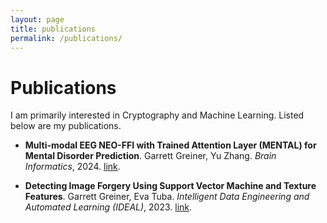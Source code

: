 ```yaml
---
layout: page
title: publications
permalink: /publications/
---
```


<h1 class="header"> Publications </h1>

I am primarily interested in Cryptography and Machine Learning. Listed below are my publications.

* **Multi-modal EEG NEO-FFI with Trained Attention Layer (MENTAL) for Mental Disorder Prediction**. Garrett Greiner, Yu Zhang. *Brain Informatics*, 2024. [link](https://link.springer.com/article/10.1186/s40708-024-00240-z).

* **Detecting Image Forgery Using Support Vector Machine and Texture Features**. Garrett Greiner, Eva Tuba. *Intelligent Data Engineering and Automated Learning (IDEAL)*, 2023. [link](https://link.springer.com/chapter/10.1007/978-3-031-48232-8_48).